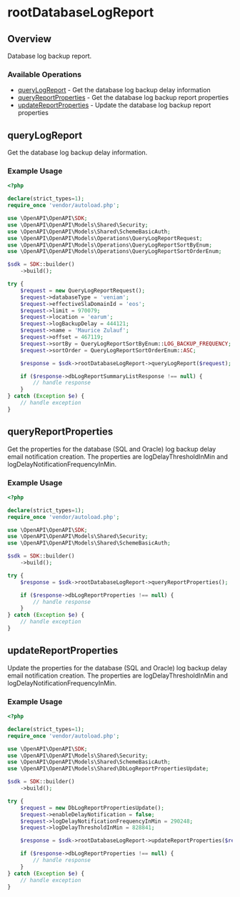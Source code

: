 # rootDatabaseLogReport

## Overview

Database log backup report.

### Available Operations

* [queryLogReport](#querylogreport) - Get the database log backup delay information
* [queryReportProperties](#queryreportproperties) - Get the database log backup report properties
* [updateReportProperties](#updatereportproperties) - Update the database log backup report properties

## queryLogReport

Get the database log backup delay information.

### Example Usage

```php
<?php

declare(strict_types=1);
require_once 'vendor/autoload.php';

use \OpenAPI\OpenAPI\SDK;
use \OpenAPI\OpenAPI\Models\Shared\Security;
use \OpenAPI\OpenAPI\Models\Shared\SchemeBasicAuth;
use \OpenAPI\OpenAPI\Models\Operations\QueryLogReportRequest;
use \OpenAPI\OpenAPI\Models\Operations\QueryLogReportSortByEnum;
use \OpenAPI\OpenAPI\Models\Operations\QueryLogReportSortOrderEnum;

$sdk = SDK::builder()
    ->build();

try {
    $request = new QueryLogReportRequest();
    $request->databaseType = 'veniam';
    $request->effectiveSlaDomainId = 'eos';
    $request->limit = 970079;
    $request->location = 'earum';
    $request->logBackupDelay = 444121;
    $request->name = 'Maurice Zulauf';
    $request->offset = 467119;
    $request->sortBy = QueryLogReportSortByEnum::LOG_BACKUP_FREQUENCY;
    $request->sortOrder = QueryLogReportSortOrderEnum::ASC;

    $response = $sdk->rootDatabaseLogReport->queryLogReport($request);

    if ($response->dbLogReportSummaryListResponse !== null) {
        // handle response
    }
} catch (Exception $e) {
    // handle exception
}
```

## queryReportProperties

Get the properties for the database (SQL and Oracle) log backup delay email notification creation. The properties are logDelayThresholdInMin and logDelayNotificationFrequencyInMin.

### Example Usage

```php
<?php

declare(strict_types=1);
require_once 'vendor/autoload.php';

use \OpenAPI\OpenAPI\SDK;
use \OpenAPI\OpenAPI\Models\Shared\Security;
use \OpenAPI\OpenAPI\Models\Shared\SchemeBasicAuth;

$sdk = SDK::builder()
    ->build();

try {
    $response = $sdk->rootDatabaseLogReport->queryReportProperties();

    if ($response->dbLogReportProperties !== null) {
        // handle response
    }
} catch (Exception $e) {
    // handle exception
}
```

## updateReportProperties

Update the properties for the database (SQL and Oracle) log backup delay email notification creation. The properties are logDelayThresholdInMin and logDelayNotificationFrequencyInMin.

### Example Usage

```php
<?php

declare(strict_types=1);
require_once 'vendor/autoload.php';

use \OpenAPI\OpenAPI\SDK;
use \OpenAPI\OpenAPI\Models\Shared\Security;
use \OpenAPI\OpenAPI\Models\Shared\SchemeBasicAuth;
use \OpenAPI\OpenAPI\Models\Shared\DbLogReportPropertiesUpdate;

$sdk = SDK::builder()
    ->build();

try {
    $request = new DbLogReportPropertiesUpdate();
    $request->enableDelayNotification = false;
    $request->logDelayNotificationFrequencyInMin = 290248;
    $request->logDelayThresholdInMin = 828841;

    $response = $sdk->rootDatabaseLogReport->updateReportProperties($request);

    if ($response->dbLogReportProperties !== null) {
        // handle response
    }
} catch (Exception $e) {
    // handle exception
}
```
